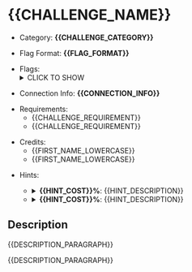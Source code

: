 # {{CHALLENGE_NAME}}

<!-- crypto, forensics, osint, reversing, stegano, websec, misc -->
* Category: **{{CHALLENGE_CATEGORY}}**

<!-- * "uhctf{...}": must match regex "uhctf{([a-z0-9]+-)*[0-9a-f]{6}}" -->
<!-- * "free-form": anything goes, mention in description what to look for -->
* Flag Format: **{{FLAG_FORMAT}}**

<!-- {{FLAG_TYPE}} can be "static" or "regex" -->
* Flags: <details><summary>CLICK TO SHOW</summary><ul><ul>
<li>{{FLAG_TYPE}}: <code>{{FLAG}}</code></li>
<li>{{FLAG_TYPE}}: <code>{{FLAG}}</code></li>
</ul></ul></details>

<!-- If you can give a single link, hostname, or one-line connection
instructions, use this built-in feature. If things are more complicated, leave
this empty and explain everything in the description instead. -->
* Connection Info: **{{CONNECTION_INFO}}**

<!-- Use the challenge's display names, not the folder names -->
* Requirements:
    * {{CHALLENGE_REQUIREMENT}}
    * {{CHALLENGE_REQUIREMENT}}

<!-- Only enter people's first name in lowercase, it will be changed later -->
* Credits:
    * {{FIRST_NAME_LOWERCASE}}
    * {{FIRST_NAME_LOWERCASE}}

<!-- {{HINT_COST}} is a percentage of the challenge's total value -->
<!-- {{HINT_DESCRIPTION}} explains what exactly the hint will help with -->
* Hints: <ul><ul>
<li><details>
    <summary><strong>{{HINT_COST}}%</strong>: {{HINT_DESCRIPTION}}</summary>
    {{HINT}}
</details></li>
<li><details>
    <summary><strong>{{HINT_COST}}%</strong>: {{HINT_DESCRIPTION}}</summary>
    {{HINT}}
</details></li>
</ul></ul>

## Description
<!-- HTML can be used here if needed -->
{{DESCRIPTION_PARAGRAPH}}

{{DESCRIPTION_PARAGRAPH}}